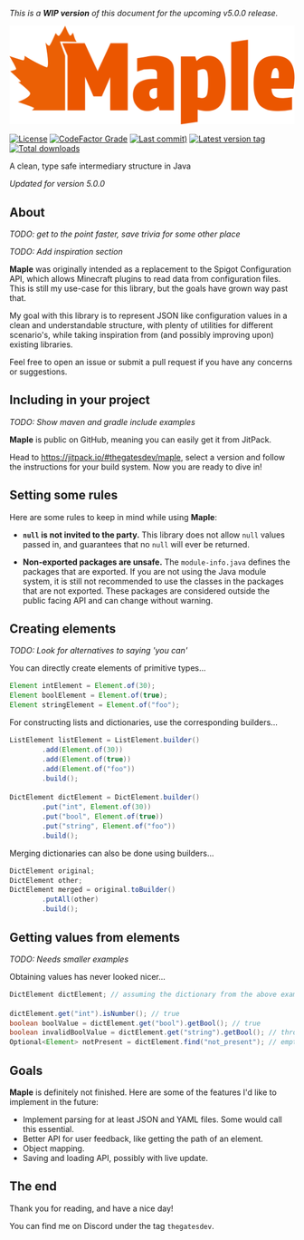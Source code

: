 *This is a **WIP version** of this document for the upcoming v5.0.0 release.*

[![maple-banner-plain](doc/maple-banner-plain.svg)](#)

[![License](https://img.shields.io/github/license/thegatesdev/maple?style=flat-square&labelColor=%230C090D&color=%23EB5600)](#)
[![CodeFactor Grade](https://img.shields.io/codefactor/grade/github/thegatesdev/maple?style=flat-square&labelColor=%230C090D&color=%23EB5600)](https://www.codefactor.io/repository/github/thegatesdev/maple)
[![Last commit)](https://img.shields.io/github/last-commit/thegatesdev/maple?style=flat-square&labelColor=%230C090D&color=%23EB5600)](https://github.com/thegatesdev/maple/commits/main/)
[![Latest version tag](https://img.shields.io/github/v/release/thegatesdev/maple?style=flat-square&labelColor=%230C090D&color=%23EB5600)](https://github.com/thegatesdev/maple/releases)
[![Total downloads](https://img.shields.io/github/downloads/thegatesdev/maple/total?style=flat-square&labelColor=%230C090D&color=%23EB5600)](https://github.com/thegatesdev/maple/releases)

A clean, type safe intermediary structure in Java

*Updated for version 5.0.0*

## About

*TODO: get to the point faster, save trivia for some other place*

*TODO: Add inspiration section*

**Maple** was originally intended as a replacement to the Spigot Configuration API,
which allows Minecraft plugins to read data from configuration files.
This is still my use-case for this library, but the goals have grown way past that.

My goal with this library is to represent JSON like configuration values
in a clean and understandable structure, with plenty of utilities for different scenario's,
while taking inspiration from (and possibly improving upon) existing libraries.

Feel free to open an issue or submit a pull request if you have any concerns or suggestions.

## Including in your project

*TODO: Show maven and gradle include examples*

**Maple** is public on GitHub, meaning you can easily get it from JitPack.

Head to https://jitpack.io/#thegatesdev/maple,
select a version and follow the instructions for your build system.
Now you are ready to dive in!

## Setting some rules

Here are some rules to keep in mind while using **Maple**:

-  **`null` is not invited to the party.**
This library does not allow `null` values passed in, and guarantees that no `null` will ever be returned.

- **Non-exported packages are unsafe.**
The `module-info.java` defines the packages that are exported.
If you are not using the Java module system, it is still not recommended
to use the classes in the packages that are not exported. 
These packages are considered outside the public facing API and can change without warning.

## Creating elements

*TODO: Look for alternatives to saying 'you can'*

You can directly create elements of primitive types...
```java
Element intElement = Element.of(30);
Element boolElement = Element.of(true);
Element stringElement = Element.of("foo");
```
For constructing lists and dictionaries, use the corresponding builders...
```java
ListElement listElement = ListElement.builder()
        .add(Element.of(30))
        .add(Element.of(true))
        .add(Element.of("foo"))
        .build();

DictElement dictElement = DictElement.builder()
        .put("int", Element.of(30))
        .put("bool", Element.of(true))
        .put("string", Element.of("foo"))
        .build();
```
Merging dictionaries can also be done using builders...
```java
DictElement original;
DictElement other;
DictElement merged = original.toBuilder()
        .putAll(other)
        .build();
```

## Getting values from elements

*TODO: Needs smaller examples*

Obtaining values has never looked nicer...
```java
DictElement dictElement; // assuming the dictionary from the above example

dictElement.get("int").isNumber(); // true
boolean boolValue = dictElement.get("bool").getBool(); // true
boolean invalidBoolValue = dictElement.get("string").getBool(); // throws ElementTypeException
Optional<Element> notPresent = dictElement.find("not_present"); // empty optional
```

## Goals

**Maple** is definitely not finished. Here are some of the features I'd like to implement in the future:

- Implement parsing for at least JSON and YAML files. Some would call this essential.
- Better API for user feedback, like getting the path of an element.
- Object mapping.
- Saving and loading API, possibly with live update.

## The end

Thank you for reading, and have a nice day!

You can find me on Discord under the tag `thegatesdev`.
